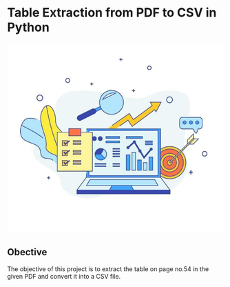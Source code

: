# Table Extraction from PDF to CSV in Python

![pdf](pdf_to_csv.png)

## Obective

The objective of this project is to extract the table on page no.54 in the given PDF and convert it into a CSV file.
